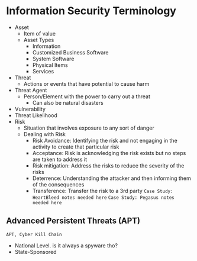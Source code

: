 # Information Security Terminology
- Asset
	- Item of value
	- Asset Types
		- Information
		- Customized Business Software
		- System Software
		- Physical Items
		- Services
- Threat
	- Actions or events that have potential to cause harm
- Threat Agent
	- Person/Element with the power to carry out a threat
		- Can also be natural disasters
- Vulnerability
- Threat Likelihood
- Risk
	- Situation that involves exposure to any sort of danger
	- Dealing with Risk 
		- Risk Avoidance: Identifying the risk and not engaging in the activity to create that particular risk
		- Acceptance: Risk is acknowledging the risk exists but no steps are taken to address it
		- Risk mitigation: Address the risks to reduce the severity of the risks
		- Deterrence: Understanding the attacker and then informing them of the consequences
		- Transference: Transfer the risk to a 3rd party
`Case Study: HeartBleed notes needed here` 
`Case Study: Pegasus notes needed here` 

## Advanced Persistent Threats (APT)

`APT, Cyber Kill Chain`
- National Level. is it always a spyware tho?
- State-Sponsored